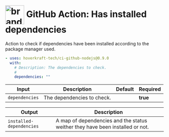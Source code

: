 <!-- start title -->

# <img src=".github/ghadocs/branding.svg" width="60px" align="center" alt="branding<icon:settings color:gray-dark>" /> GitHub Action: Has installed dependencies

<!-- end title -->
<!-- start description -->

Action to check if dependencies have been installed according to the package manager used.

<!-- end description -->
<!-- start contents -->
<!-- end contents -->
<!-- start usage -->

```yaml
- uses: hoverkraft-tech/ci-github-nodejs@0.9.0
  with:
    # Description: The dependencies to check.
    #
    dependencies: ""
```

<!-- end usage -->
<!-- start inputs -->

| **Input**                 | **Description**            | **Default** | **Required** |
| ------------------------- | -------------------------- | ----------- | ------------ |
| <code>dependencies</code> | The dependencies to check. |             | **true**     |

<!-- end inputs -->
<!-- start outputs -->

| **Output**                          | **Description**                                                               |
| ----------------------------------- | ----------------------------------------------------------------------------- |
| <code>installed-dependencies</code> | A map of dependencies and the status weither they have been installed or not. |

<!-- end outputs -->
<!-- start [.github/ghadocs/examples/] -->
<!-- end [.github/ghadocs/examples/] -->
